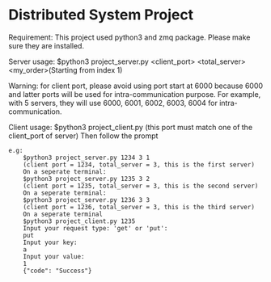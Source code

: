 # Distributed System Project

Requirement:
	This project used python3 and zmq package. Please make sure they are installed.

Server usage:
	$python3 project_server.py <client_port> <total_server> <my_order>(Starting from index 1)

Warning: for client port, please avoid using port start at 6000 because 6000 and latter ports will be used for intra-communication purpose. For example, with 5 servers, they will use 6000, 6001, 6002, 6003, 6004 for intra-communication.


Client usage:
	$python3 project_client.py <port>(this port must match one of the client_port of server)
	Then follow the prompt

	e.g:	
		$python3 project_server.py 1234 3 1
		(client port = 1234, total_server = 3, this is the first server)
		On a seperate terminal:
		$python3 project_server.py 1235 3 2
		(client port = 1235, total_server = 3, this is the second server)
		On a seperate terminal:
		$python3 project_server.py 1236 3 3
		(client port = 1236, total_server = 3, this is the third server)
		On a seperate terminal
		$python3 project_client.py 1235
		Input your request type: 'get' or 'put':
		put
		Input your key:
		a
		Input your value:
		1
		{"code": "Success"}




